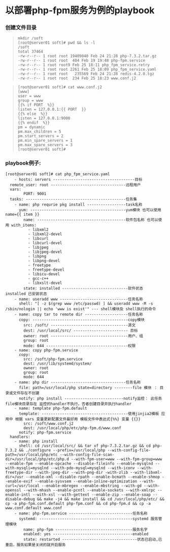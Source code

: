 # 以部署php-fpm服务为例的playbook

### 创建文件目录
>     mkdir /soft
>     [root@server01 soft]# pwd && ls -l
>     /soft
>     total 37464
>     -rw-r--r-- 1 root root 19409040 Feb 24 21:28 php-7.3.2.tar.gz
>     -rw-r--r-- 1 root root  404 Feb 19 19:48 php-fpm.service
>     -rw-r--r-- 1 root root9 Feb 25 18:11 php_fpm_service.retry
>     -rw-r--r-- 1 root root 2261 Feb 25 18:09 php_fpm_service.yaml
>     -rw-r--r-- 1 root root   235569 Feb 24 21:28 redis-4.2.0.tgz
>     -rw-r--r-- 1 root root  234 Feb 25 18:23 www.conf.j2

>     [root@server01 soft]# cat www.conf.j2 
>     [www]
>     user = www
>     group = www
>     {{% if PORT  %}}
>     listen = 127.0.0.1:{{ PORT  }}
>     {{% else  %}}
>     listen = 127.0.0.1:9000
>     {{% endif  %}}
>     pm = dynamic
>     pm.max_children = 5
>     pm.start_servers = 2
>     pm.min_spare_servers = 1
>     pm.max_spare_servers = 3
>     [root@server01 soft]# 
    
    
### playbook例子:
    [root@server01 soft]# cat php_fpm_service.yaml
    	- hosts: servers ------------------------------------目标
      remote_user: root ---------------------------------远程用户
      vars:
    		PORT: 9001
      tasks: --------------------------------------------任务集
    	- name: php requrie pkg install -----------------task名称
    	  yum: ------------------------------------------yum模块 也可以使用 name={{ item }}
    		name: ---------------------------------------软件包名称 也可以使用 with_items:
    		  - libxml2
    		  - libxml2-devel
    		  - libcurl
    		  - libcurl-devel
    		  - libjpeg
    		  - libjpeg-devel
    		  - libpng
    		  - libpng-devel
    		  - freetype
    		  - freetype-devel
    		  - libicu-devel
    		  - gcc-c++
    		  - libxslt-devel
    		state: installed -----------------------------软件状态 installed 已安装状态
    	- name: useradd www ------------------------------任务名称
    	  shell: "[ -z $(grep www /etc/passwd) ] && useradd www -M -s /sbin/nologin || echo 'www is exist'" --- shell模块及 shell执行的命令
    	- name: copy tar to remote dir -------------------任务名称
		  copy: ------------------------------------------copy模块
			src: /soft/ ----------------------------------源文
			dest: /usr/local/src/ ------------------------ 目标
			owner: root ----------------------------------用户、组
			group: root
			mode: 644 ------------------------------------权限
    	- name: copy php-fpm.service
		  copy:
			src: /soft/php-fpm.service
			dest: /usr/lib/systemd/system/
			owner: root
			group: root
			mode: 644
    	- name: php dir ---------------------------------任务名称
		  file: path=/usr/local/php state=directory --------file 模块 ： 目录或文件存在不创建
		  notify: php install --------------------------notify监控： 此任务file模块目录存在 监控的handler不执行，否者创建目录并执行handler
    	- name: template php-fpm.default
    	  template: --------------------------------------使用jinjia2模板 应用中 根据 vars 变量更新配置文件最好用 模板文件中表达式{%%} 变量 {{}}
			src: /soft/www.conf.j2
			dest: /usr/local/php/etc/php-fpm.d/www.conf
		  notify: php-fpm.service
      handlers:
		- name: php install
		  shell: cd /usr/local/src/ && tar xf php-7.3.2.tar.gz && cd php-7.3.2 && ./configure --prefix=/usr/local/php --with-config-file-path=/usr/local/php/etc --with-config-file-scan-dir=/usr/local/php/etc/php.d --with-fpm-user=www --with-fpm-group=www --enable-fpm --enable-opcache --disable-fileinfo --enable-mysqlnd --with-mysqli=mysqlnd --with-pdo-mysql=mysqlnd --with-iconv --with-freetype-dir --with-jpeg-dir --with-png-dir -with-zlib --with-libxml-dir=/usr --enable-xml --disable-rpath --enable-bcmath --enable-shmop --enable-exif --enable-sysvsem --enable-inline-optimization --with-curl=/usr/local --enable-mbregex --enable-mbstring --with-gd --with-openssl --with-mhash --enable-pcntl --enable-sockets --with-xmlrpc --enable-intl --with-xsl --with-gettext --enable-zip --enable-soap --disable-debug && make -j4 && make install && cd /usr/local/php/etc/ && cp -a php-fpm.conf.default php-fpm.conf && cd php-fpm.d && cp -a www.conf.default www.conf
		- name: php-fpm.service ----------------------------任务名称
		  systemd: -----------------------------------------systemd 服务管理模块
			name: php-fpm ----------------------------------服务名字
			enabled: yes -----------------------------------enabled
			state: restarted ---------------------------------状态已启动,已重启，服务如果是关闭的就开启服务

